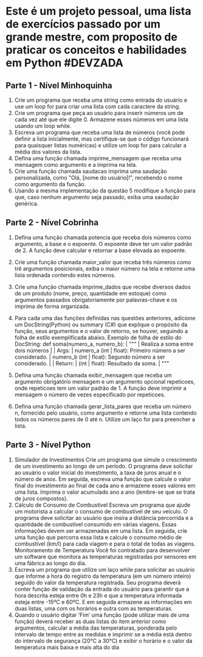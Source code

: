 # Este é um projeto pessoal, uma lista de exercícios passado por um grande mestre, com proposito de praticar os conceitos e habilidades em Python #DEVZADA

## Parte 1 - Nível Minhoquinha

1. Crie um programa que receba uma string como entrada do usuário e use um loop for
para criar uma lista com cada caractere da string.
2. Crie um programa que peça ao usuário para inserir números um de cada vez até que
ele digite 0. Armazene esses números em uma lista usando um loop while.
3. Escreva um programa que receba uma lista de números (você pode definir a lista
inicialmente, mas certifique-se que o código funcionará para quaisquer listas numéricas)
e utilize um loop for para calcular a média dos valores da lista.
4. Defina uma função chamada imprime_mensagem que receba uma mensagem como
argumento e a imprima na tela.
5. Crie uma função chamada saudacao imprima uma saudação personalizada, como "Olá,
[nome do usuário]!", recebendo o nome como argumento da função.
6. Usando a mesma implementação da questão 5 modifique a função para que, caso
nenhum argumento seja passado, exiba uma saudação genérica.

## Parte 2 - Nível Cobrinha
1. Defina uma função chamada potencia que receba dois números como argumento, a
base e o expoente. O expoente deve ter um valor padrão de 2. A função deve calcular e
retornar a base elevada ao expoente.
2. Crie uma função chamada maior_valor que receba três números como trê argumentos
posicionais, exiba o maior número na tela e retorne uma lista ordenada contendo estes
números.
3. Crie uma função chamada imprime_dados que recebe diversos dados de um produto
(nome, preço, quantidade em estoque) como argumentos passados obrigatoriamente
por palavras-chave e os imprima de forma organizada.
4. Para cada uma das funções definidas nas questões anteriores, adicione um
DocString(Python) ou summary (C#) que explique o propósito da função, seus
argumentos e o valor de retorno, se houver, seguindo a folha de estilo exemplificada
abaixo.
Exemplo de folha de estilo do DocString:
def soma(numero_a, numero_b):
| """
| Realiza a soma entre dois números
|
| Args:
| numero_a (int | float): Primeiro número a ser considerado.
| numero_b (int | float): Segundo número a ser considerado.
|
| Return:
| (int | float): Resultado da soma.
| """

5. Defina uma função chamada exibir_mensagem que receba um argumento obrigatório
mensagem e um argumento opcional repeticoes, onde repeticoes tem um valor padrão
de 1. A função deve imprimir a mensagem o número de vezes especificado por
repeticoes.
6. Defina uma função chamada gerar_lista_pares que receba um número n, fornecido pelo
usuário, como argumento e retorne uma lista contendo todos os números pares de 0 até
n. Utilize um laço for para preencher a lista.

## Parte 3 - Nível Python

1. Simulador de Investimentos
Crie um programa que simule o crescimento de um investimento ao longo de um
período. O programa deve solicitar ao usuário o valor inicial do investimento, a taxa de
juros anual e o número de anos. Em seguida, escreva uma função que calcule o valor
final do investimento ao final de cada ano e armazene esses valores em uma lista.
Imprima o valor acumulado ano a ano (lembre-se que se trata de juros compostos).
2. Cálculo de Consumo de Combustível
Escreva um programa que ajude um motorista a calcular o consumo de combustível de
seu veículo. O programa deve solicitar ao usuário que insira a distância percorrida e a
quantidade de combustível consumido em várias viagens. Essas informações devem
ser armazenadas em uma lista. Em seguida, crie uma função que percorra essa lista e
calcule o consumo médio de combustível (km/l) para cada viagem e para o total de
todas as viagens.
Monitoramento de Temperatura
Você foi contratado para desenvolver um software que monitora as temperaturas
registradas por sensores em uma fábrica ao longo do dia.
3. Escreva um programa que utilize um laço while para solicitar ao usuário que informe a
hora do registro da temperatura (em um número inteiro) seguido do valor da
temperatura registrada. Seu programa deverá conter função de validação da entrada do
usuário para garantir que a hora descrita esteja entre 0h e 23h e que a temperatura
informada esteja entre -15ºC e 60ºC. E em seguida armazene as informações em duas
listas, uma com os horários e outra com as temperaturas.
4. Quando o usuário digitar ‘Fim’ uma função (pode utilizar mais de uma função) deverá
receber as duas listas do item anterior como argumentos, calcular a média das
temperaturas, ponderada pelo intervalo de tempo entre as medidas e imprimir se a
média está dentro do intervalo de segurança (20°C a 30°C) e exibir o horário e o valor
da temperatura mais baixa e mais alta do dia
